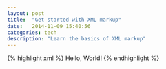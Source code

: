 ```yaml
---
layout: post
title:  "Get started with XML markup"
date:   2014-11-09 15:40:56
categories: tech
description: "Learn the basics of XML markup"
---
```


{% highlight xml %}
  <hello>Hello, World!</hello>
{% endhighlight %}
